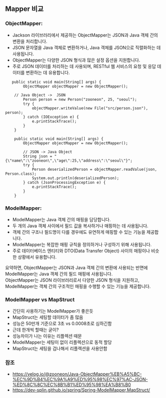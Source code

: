 ## Mapper 비교

### ObjectMapper:

- Jackson 라이브러리에서 제공하는 ObjectMapper는 JSON과 Java 객체 간의 변환을 처리합니다.
- JSON 문자열을 Java 객체로 변환하거나, Java 객체를 JSON으로 직렬화하는 데 사용됩니다.
- ObjectMapper는 다양한 JSON 형식과 많은 설정 옵션을 지원합니다.
- 주로 JSON 데이터를 처리하는 데 사용되며, RESTful 웹 서비스의 요청 및 응답 데이터를 변환하는 데 유용합니다.
~~~
   public static void main(String[] args) {
        ObjectMapper objectMapper = new ObjectMapper();

	// Java Object ->  JSON
        Person person = new Person("zooneon", 25, "seoul");
        try {
            objectMapper.writeValue(new File("src/person.json"), person);
        } catch (IOException e) {
            e.printStackTrace();
        }
    }
    
    public static void main(String[] args) {
        ObjectMapper objectMapper = new ObjectMapper();

        // JSON -> Java Object
        String json = "{\"name\":\"zooneon\",\"age\":25,\"address\":\"seoul\"}";
        try {
            Person deserializedPerson = objectMapper.readValue(json, Person.class);
            System.out.println(deserializedPerson);
        } catch (JsonProcessingException e) {
            e.printStackTrace();
        }
    }
~~~
    

### ModelMapper:

- ModelMapper는 Java 객체 간의 매핑을 담당합니다.
- 두 개의 Java 객체 사이에서 필드 값을 복사하거나 매핑하는 데 사용됩니다.
- 객체 간의 구조나 필드명이 다를 경우에도 유연하게 매핑할 수 있는 기능을 제공합니다.
- ModelMapper는 복잡한 매핑 규칙을 정의하거나 구성하기 위해 사용됩니다.
- 주로 데이터베이스 엔티티와 DTO(Data Transfer Object) 사이의 매핑이나 비슷한 상황에서 유용합니다.

요약하면, ObjectMapper는 JSON과 Java 객체 간의 변환에 사용되는 반면에 ModelMapper는 Java 객체 간의 필드 매핑에 사용됩니다.   
ObjectMapper는 JSON 라이브러리로서 다양한 JSON 형식을 지원하고, ModelMapper는 객체 간의 구조적인 매핑을 수행할 수 있는 기능을 제공합니다.

### ModelMapper vs MapStruct
- 간단히 사용하기는 ModelMapper가 좋은듯
- MapStruct는 세팅할 데이터가 좀 많음 
- 성능은 50만개 기준으로 3초 vs 0.0008초로 심하긴함
- 근데 한개씩 할때는 굳이?
- 성능차이가 나는 이유는 리플렉션 때문
- ModelMapper는 세팅이 없이 리플렉션으로 동적 할당
- MapStruct는 세팅을 겁나해서 리플렉션을 사용안함 

### 참조
- https://velog.io/@zooneon/Java-ObjectMapper%EB%A5%BC-%EC%9D%B4%EC%9A%A9%ED%95%98%EC%97%AC-JSON-%ED%8C%8C%EC%8B%B1%ED%95%98%EA%B8%B0
- https://dev-splin.github.io/spring/Spring-ModelMapper,MapStruct/